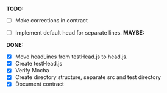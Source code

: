 **TODO:**
- [ ] Make corrections in contract
- [ ] Implement default head for separate lines.
**MAYBE:**


**DONE:**
- [x] Move headLines from testHead.js to head.js.
- [x] Create testHead.js
- [x] Verify Mocha 
- [x] Create directory structure, separate src and test directory
- [x] Document contract
